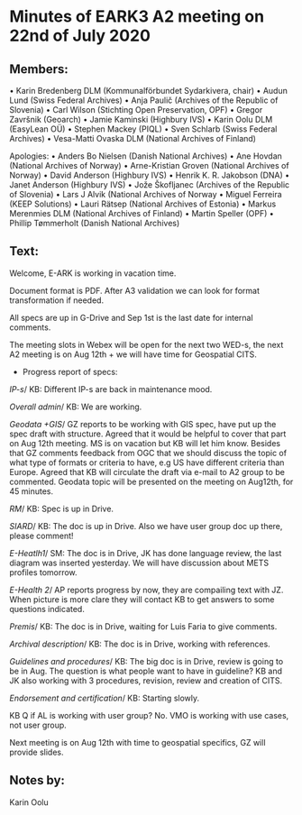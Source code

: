 # Minutes of EARK3 A2 meeting on 22nd of July 2020

## Members:

•	Karin Bredenberg DLM (Kommunalförbundet Sydarkivera, chair)
•	Audun Lund (Swiss Federal Archives)
•	Anja Paulič (Archives of the Republic of Slovenia) 
•	Carl Wilson (Stichting Open Preservation, OPF)
•	Gregor Završnik (Geoarch)
•	Jamie Kaminski (Highbury IVS)
•	Karin Oolu DLM (EasyLean OÜ)
•	Stephen Mackey (PIQL)
•	Sven Schlarb (Swiss Federal Archives)
•	Vesa-Matti Ovaska DLM (National Archives of Finland)

Apologies: 
•	Anders Bo Nielsen (Danish National Archives)
•	Ane Hovdan (National Archives of Norway)
•	Arne-Kristian Groven (National Archives of Norway) 
•	David Anderson (Highbury IVS)
•	Henrik K. R. Jakobson (DNA)
•	Janet Anderson (Highbury IVS) 
•	Jože Škofljanec (Archives of the Republic of Slovenia)
•	Lars J Alvik (National Archives of Norway 
•	Miguel Ferreira (KEEP Solutions)
•	Lauri Rätsep (National Archives of Estonia) 
•	Markus Merenmies DLM (National Archives of Finland)
•	Martin Speller (OPF)
•	Phillip Tømmerholt (Danish National Archives)

## Text: 

Welcome, E-ARK is working in vacation time. 

Document format is PDF. After A3 validation we can look for format transformation if needed. 

All specs are up in G-Drive and Sep 1st  is the last date for internal comments. 

The meeting slots in Webex will be open for the next two WED-s, the next A2 meeting is on Aug 12th + we will have time for Geospatial CITS. 


-	Progress report of specs:

*IP-s*/ KB: Different IP-s are back in maintenance mood.

*Overall admin*/ KB: We are working.

*Geodata +GIS*/ GZ reports to be working with GIS spec, have put up the spec draft with structure. Agreed that it would be helpful to cover that part on Aug 12th meeting. MS is on vacation but KB will let him know. Besides that GZ comments feedback from OGC that we should discuss the topic of what type of formats or criteria to have, e.g US have different criteria than Europe. Agreed that KB will circulate the draft via e-mail to A2 group to be commented. Geodata topic will be presented on the meeting on Aug12th, for 45 minutes. 

*RM*/ KB: Spec is up in Drive.

*SIARD*/ KB: The doc is up in Drive. Also we have user group doc up there, please comment!

*E-Heatlh1*/ SM: The doc is in Drive, JK has done language review, the last diagram was inserted yesterday. We will have discussion about METS profiles tomorrow. 

*E-Health 2*/ AP reports progress by now, they are compailing text with JZ. When picture is more clare they will contact KB to get answers to some questions indicated. 

*Premis*/ KB: The doc is in Drive, waiting for Luis Faria to give comments. 

*Archival description*/ KB: The doc is in Drive, working with references.

*Guidelines and procedures*/ KB: The big doc is in Drive, review is going to be in Aug. The question is what people want to have in guideline? KB and JK also working with 3 procedures, revision, review and creation of CITS.

*Endorsement and certification*/ KB: Starting slowly. 

KB Q if AL is working with user group? No. VMO is working with use cases, not user group. 

Next meeting is on Aug 12th with time to geospatial specifics, GZ will provide slides. 

## Notes by: 

Karin Oolu
 
